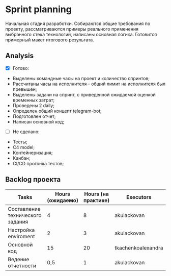 # Sprint planning
Начальная стадия разработки. Собираются общие требования по проекту, рассматриваются примеры реального применения выбранного стека технологий, написаны основная логика. Готовится примерный макет итогового результата.

## Аnalysis
- [x] Готово:
- Выделены командные часы на проект и количество спринтов;
- Рассчитаны часы на исполнителя - общий лимит на исполнителя был превышен;
- Выделены задачи на спринт, с приведенной ожидаемой оценкой временных затрат;
- Проведены 2 daily;
- Определен общий концепт telegram-bot;
- Подготовлен отчет;
- Написан основной код;
- [ ] Не сделано:
- Тесты;
- C4 model;
- Контейнеризация;
- Канбан;
- CI/CD прогонка тестов;


## Backlog проекта
Tasks | Hours (ожидаемо) | Hours (на практике)| Executors
------------ | ------------- | ------------- | -------------
Составление технического задания | 4 | 8 | akulackovan
Настройка enviroment | 2 | 3 | akulackovan
Основной код | 15 | 20 | tkachenkoalexandra
Ведение отчетности | 0,5 | 1 | akulackovan
